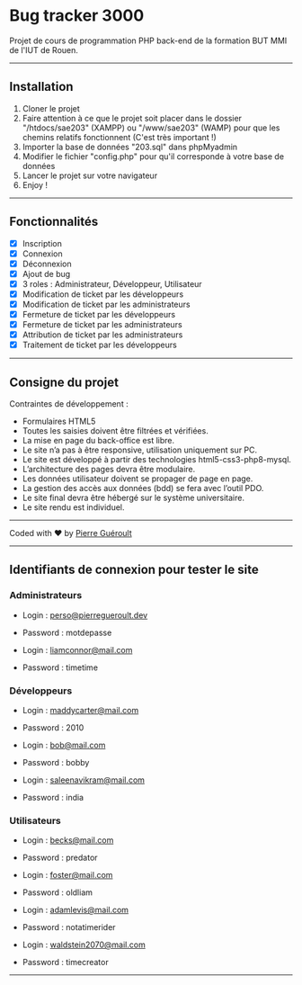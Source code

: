 # Bug tracker 3000

Projet de cours de programmation PHP back-end de la formation BUT MMI de l'IUT de Rouen.

---

## Installation

1. Cloner le projet
2. Faire attention à ce que le projet soit placer dans le dossier "/htdocs/sae203" (XAMPP) ou "/www/sae203" (WAMP) pour que les chemins relatifs fonctionnent (C'est très important !)
3. Importer la base de données "203.sql" dans phpMyadmin
4. Modifier le fichier "config.php" pour qu'il corresponde à votre base de données
5. Lancer le projet sur votre navigateur
6. Enjoy !

---

## Fonctionnalités

- [x] Inscription
- [x] Connexion
- [x] Déconnexion
- [x] Ajout de bug
- [x] 3 roles : Administrateur, Développeur, Utilisateur
- [x] Modification de ticket par les développeurs
- [x] Modification de ticket par les administrateurs
- [x] Fermeture de ticket par les développeurs
- [x] Fermeture de ticket par les administrateurs
- [x] Attribution de ticket par les administrateurs
- [x] Traitement de ticket par les développeurs

---

## Consigne du projet

Contraintes de développement :

- Formulaires HTML5
- Toutes les saisies doivent être filtrées et vérifiées.
- La mise en page du back-office est libre.
- Le site n’a pas à être responsive, utilisation uniquement sur PC.
- Le site est développé à partir des technologies html5-css3-php8-mysql.
- L’architecture des pages devra être modulaire.
- Les données utilisateur doivent se propager de page en page.
- La gestion des accès aux données (bdd) se fera avec l’outil PDO.
- Le site final devra être hébergé sur le système universitaire.
- Le site rendu est individuel.

---

Coded with ❤️ by [Pierre Guéroult](https://pierregueroult.dev)

---

## Identifiants de connexion pour tester le site

### Administrateurs

- Login : perso@pierregueroult.dev
- Password : motdepasse

- Login : liamconnor@mail.com
- Password : timetime

### Développeurs

- Login : maddycarter@mail.com
- Password : 2010

- Login : bob@mail.com
- Password : bobby

- Login : saleenavikram@mail.com
- Password : india

### Utilisateurs

- Login : becks@mail.com
- Password : predator

- Login : foster@mail.com
- Password : oldliam

- Login : adamlevis@mail.com
- Password : notatimerider

- Login : waldstein2070@mail.com
- Password : timecreator

---
